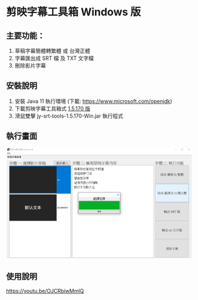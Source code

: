 # 剪映字幕工具箱 Windows 版
## 主要功能：
1. 草稿字幕簡體轉繁體 或 台灣正體
2. 字幕匯出成 SRT 檔 及 TXT 文字檔
3. 刪除影片字幕

## 安裝說明
1. 安裝 Java 11 執行環境 (下載: https://www.microsoft.com/openjdk)
2. 下載剪映字幕工具箱式 [1.5.170 版](https://github.com/jackychu0830/jy-srt-tools/releases/download/1.5.170-Win/jy-srt-tools-1.5.170-Win.jar)
3. 滑鼠雙擊 jy-srt-tools-1.5.170-Win.jar 執行程式

## 執行畫面
![畫面](https://github.com/jackychu0830/jy-srt-tools/raw/win/screenshot-win2.png)

## 使用說明
https://youtu.be/OJCRbiwMmlQ
